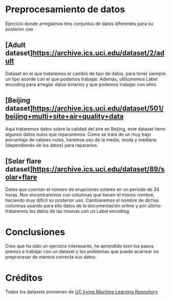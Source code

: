 # Preprocesamiento de datos
Ejercicio donde arreglamos tres conjuntos de datos diferentes para su posterior uso

## [Adult dataset]https://archive.ics.uci.edu/dataset/2/adult
Dataset en el que trataremos el cambio de tipo de datos, para tener siempre un tipo acorde con el que podamos trabajar.
Además, utilizaremos Label encoding para arreglar datos binarios y que podamos trabajar con ellos.

## [Beijing dataset]https://archive.ics.uci.edu/dataset/501/beijing+multi+site+air+quality+data
Aquí trataremos datos sobre la calidad del aire en Beijing, este dataset tiene algunos datos nulos que repararemos.
Como se trata de un muy bajo porcentaje de valores nulos, haremos uso de la media, moda y mediana (dependiendo de los datos) para repararlos.

## [Solar flare dataset]https://archive.ics.uci.edu/dataset/89/solar+flare
Datos que cuentan el número de erupciones solares en un período de 24 horas.
Nos encontraremos con columnas que tienen el mismo nombre, haciendo muy difícil su posterior uso.
Cambiaremos el nombre de dichas columnas usando para ello datos de la documentación online y por último trataremos los datos de las mismas con un Label encoding.

# Conclusiones
Creo que ha sido un ejercicio interesante, he aprendido bien los pasos previos a trabajar con un dataset
y los problemas que puede acarrear no preprocesar de manera correcta sus datos.

# Créditos
Todos los datasets provienen de [UC Irvine Machine Learning Repository](https://archive.ics.uci.edu/)